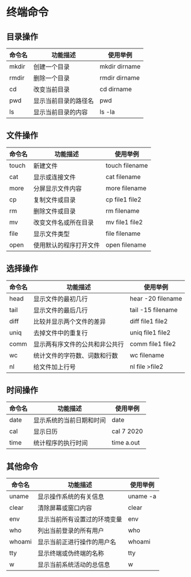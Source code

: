 # **终端命令**
## 目录操作
| 命令名 | 功能描述 | 使用举例 |
| - | - | - |
| mkdir | 创建一个目录 | mkdir dirname |
| rmdir | 删除一个目录 | rmdir dirname |
| cd | 改变当前目录 | cd dirname |
| pwd | 显示当前目录的路径名 | pwd |
| ls | 显示当前目录的内容 | ls -la |
## 文件操作
| 命令名 | 功能描述 | 使用举例 |
| - | - | - |
| touch | 新建文件 | touch filename |
| cat | 显示或连接文件 | cat filename |
| more | 分屏显示文件内容 | more filename |
| cp | 复制文件或目录 | cp file1 file2 |
| rm | 删除文件或目录 | rm filename |
| mv | 改变文件名或所在目录 | mv file1 file2 |
| file | 显示文件类型 | file filename |
| open | 使用默认的程序打开文件 | open filename |
## 选择操作
| 命令名 | 功能描述 | 使用举例 |
| - | - | - |
| head | 显示文件的最初几行 | hear -20 filename |
| tail | 显示文件的最后几行 | tail -15 filename |
| diff | 比较并显示两个文件的差异 | diff file1 file2 |
| uniq | 去掉文件中的重复行 | uniq file1 file2 |
| comm | 显示两有序文件的公共和非公共行 | comm file1 file2 |
| wc | 统计文件的字符数、词数和行数 | wc filename |
| nl | 给文件加上行号 | nl file >file2 |
## 时间操作
| 命令名 | 功能描述 | 使用举例 |
| - | - | - |
| date | 显示系统的当前日期和时间 | date |
| cal | 显示日历 | cal 7 2020 |
| time | 统计程序的执行时间 | time a.out |
## 其他命令
| 命令名 | 功能描述 | 使用举例 |
| - | - | - |
| uname | 显示操作系统的有关信息 | uname -a |
| clear | 清除屏幕或窗口内容 | clear |
| env | 显示当前所有设置过的环境变量 | env |
| who | 列出当前登录的所有用户 | who |
| whoami | 显示当前正进行操作的用户名 | whoami |
| tty | 显示终端或伪终端的名称 | tty |
| w | 显示当前系统活动的总信息 | w |
